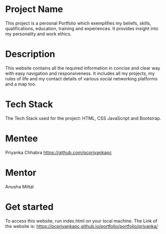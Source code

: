 # Project Name
This project is a perosnal Portfolio which exemplifies my beliefs, skills, qualifications, education, training and experiences. It provides insight into my personality and work ethics.
# Description
This website contains all the required information in concise and clear way with easy navigation and responsiveness. It includes all my projects, my rules of life and my contact details of various social networking platforms and a map too.
# Tech Stack
The Tech Stack used for the project: HTML, CSS JavaScript and Bootstrap.
# Mentee
Priyanka Chhabra
https://github.com/pcpriyankapc

# Mentor
Anusha Mittal

# Get started
To access this website, run index.html on your local machine.
The Link of the website is: https://pcpriyankapc.github.io/portfolio/portfolio/priyanka/
